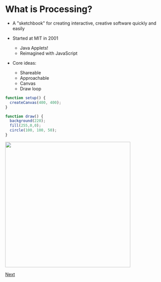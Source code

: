 # What is Processing?

- A "sketchbook" for creating interactive, creative software quickly and easily
- Started at MIT in 2001
  - Java Applets!
  - Reimagined with JavaScript

- Core ideas:
  - Shareable
  - Approachable
  - Canvas
  - Draw loop

```javascript
function setup() {
  createCanvas(400, 400);
}

function draw() {
  background(220);
  fill(255,0,0);
  circle(100, 100, 50);
}
```

<img src="https://jorgezapatero.github.io/processing-pres/example-canvas.png" width="400" />

[Next](https://jorgezapatero.github.io/processing-pres/slide-2)
